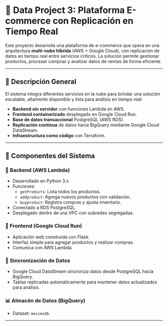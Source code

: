# 🛒 Data Project 3: Plataforma E-commerce con Replicación en Tiempo Real

Este proyecto desarrolla una plataforma de e-commerce que opera en una arquitectura **multi-nube híbrida** (AWS + Google Cloud), con replicación de datos en tiempo real entre servicios críticos. La solución permite gestionar productos, procesar compras y analizar datos de ventas de forma eficiente.

---

## 🧬 Descripción General

El sistema integra diferentes servicios en la nube para brindar una solución escalable, altamente disponible y lista para análisis en tiempo real:

- **Backend sin servidor** con funciones Lambda en AWS.
- **Frontend containerizado** desplegado en Google Cloud Run.
- **Base de datos transaccional** PostgreSQL (AWS RDS).
- **Replicación continua** de datos hacia BigQuery mediante Google Cloud DataStream.
- **Infraestructura como código** con Terraform.

---

## 🔧 Componentes del Sistema

### 🔹 Backend (AWS Lambda)
- Desarrollado en Python 3.x.
- Funciones:
  - `getProducts`: Lista todos los productos.
  - `addproduct`: Agrega nuevos productos con validación.
  - `buyproduct`: Registra compras y ajusta inventario.
- Conectado a RDS PostgreSQL.
- Desplegado dentro de una VPC con subredes segregadas.

### 🔸 Frontend (Google Cloud Run)
- Aplicación web construida con Flask.
- Interfaz simple para agregar productos y realizar compras.
- Comunica con AWS Lambda.

### 🔁 Sincronización de Datos
- Google Cloud DataStream sincroniza datos desde PostgreSQL hacia BigQuery.
- Tablas replicadas automáticamente para mantener datos actualizados para análisis.

### 📊 Almacén de Datos (BigQuery)
- Dataset: `moviesdb`.


---


